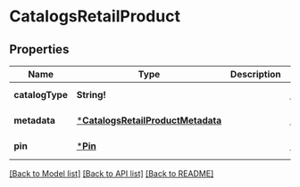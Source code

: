 # CatalogsRetailProduct

## Properties
Name | Type | Description | Notes
------------ | ------------- | ------------- | -------------
**catalogType** | **String!** |  | [default to null]
**metadata** | [***CatalogsRetailProductMetadata**](CatalogsRetailProductMetadata.md) |  | [default to null]
**pin** | [***Pin**](Pin.md) |  | [default to null]

[[Back to Model list]](../README.md#documentation-for-models) [[Back to API list]](../README.md#documentation-for-api-endpoints) [[Back to README]](../README.md)


